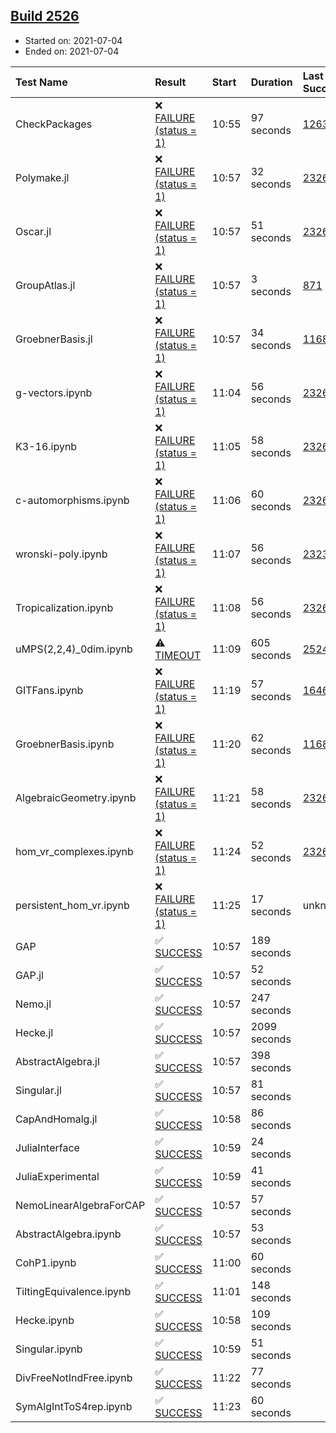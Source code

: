 ## [Build 2526](https://oscarci.mathematik.uni-kl.de/job/oscar-stable/2526/)

* Started on: 2021-07-04
* Ended on: 2021-07-04

| Test Name    | Result | Start | Duration | Last Success | First Failure |
|:-------------|:-------|:------|:---------|:-------------|:--------------|
| CheckPackages | ❌ [FAILURE (status = 1)](https://oscarci.mathematik.uni-kl.de/job/oscar-stable/2526/artifact/logs/build-2526/CheckPackages.log) | 10:55 | 97 seconds | [1263](https://oscarci.mathematik.uni-kl.de/job/oscar-stable/1263/) | [1264](https://oscarci.mathematik.uni-kl.de/job/oscar-stable/1264/) |
| Polymake.jl | ❌ [FAILURE (status = 1)](https://oscarci.mathematik.uni-kl.de/job/oscar-stable/2526/artifact/logs/build-2526/Polymake.jl.log) | 10:57 | 32 seconds | [2326](https://oscarci.mathematik.uni-kl.de/job/oscar-stable/2326/) | [2327](https://oscarci.mathematik.uni-kl.de/job/oscar-stable/2327/) |
| Oscar.jl | ❌ [FAILURE (status = 1)](https://oscarci.mathematik.uni-kl.de/job/oscar-stable/2526/artifact/logs/build-2526/Oscar.jl.log) | 10:57 | 51 seconds | [2326](https://oscarci.mathematik.uni-kl.de/job/oscar-stable/2326/) | [2327](https://oscarci.mathematik.uni-kl.de/job/oscar-stable/2327/) |
| GroupAtlas.jl | ❌ [FAILURE (status = 1)](https://oscarci.mathematik.uni-kl.de/job/oscar-stable/2526/artifact/logs/build-2526/GroupAtlas.jl.log) | 10:57 | 3 seconds | [871](https://oscarci.mathematik.uni-kl.de/job/oscar-stable/871/) | [872](https://oscarci.mathematik.uni-kl.de/job/oscar-stable/872/) |
| GroebnerBasis.jl | ❌ [FAILURE (status = 1)](https://oscarci.mathematik.uni-kl.de/job/oscar-stable/2526/artifact/logs/build-2526/GroebnerBasis.jl.log) | 10:57 | 34 seconds | [1168](https://oscarci.mathematik.uni-kl.de/job/oscar-stable/1168/) | [1169](https://oscarci.mathematik.uni-kl.de/job/oscar-stable/1169/) |
| g-vectors.ipynb | ❌ [FAILURE (status = 1)](https://oscarci.mathematik.uni-kl.de/job/oscar-stable/2526/artifact/logs/build-2526/g-vectors.ipynb.log) | 11:04 | 56 seconds | [2326](https://oscarci.mathematik.uni-kl.de/job/oscar-stable/2326/) | [2327](https://oscarci.mathematik.uni-kl.de/job/oscar-stable/2327/) |
| K3-16.ipynb | ❌ [FAILURE (status = 1)](https://oscarci.mathematik.uni-kl.de/job/oscar-stable/2526/artifact/logs/build-2526/K3-16.ipynb.log) | 11:05 | 58 seconds | [2326](https://oscarci.mathematik.uni-kl.de/job/oscar-stable/2326/) | [2327](https://oscarci.mathematik.uni-kl.de/job/oscar-stable/2327/) |
| c-automorphisms.ipynb | ❌ [FAILURE (status = 1)](https://oscarci.mathematik.uni-kl.de/job/oscar-stable/2526/artifact/logs/build-2526/c-automorphisms.ipynb.log) | 11:06 | 60 seconds | [2326](https://oscarci.mathematik.uni-kl.de/job/oscar-stable/2326/) | [2327](https://oscarci.mathematik.uni-kl.de/job/oscar-stable/2327/) |
| wronski-poly.ipynb | ❌ [FAILURE (status = 1)](https://oscarci.mathematik.uni-kl.de/job/oscar-stable/2526/artifact/logs/build-2526/wronski-poly.ipynb.log) | 11:07 | 56 seconds | [2323](https://oscarci.mathematik.uni-kl.de/job/oscar-stable/2323/) | [2324](https://oscarci.mathematik.uni-kl.de/job/oscar-stable/2324/) |
| Tropicalization.ipynb | ❌ [FAILURE (status = 1)](https://oscarci.mathematik.uni-kl.de/job/oscar-stable/2526/artifact/logs/build-2526/Tropicalization.ipynb.log) | 11:08 | 56 seconds | [2326](https://oscarci.mathematik.uni-kl.de/job/oscar-stable/2326/) | [2327](https://oscarci.mathematik.uni-kl.de/job/oscar-stable/2327/) |
| uMPS(2,2,4)_0dim.ipynb | ⚠ [TIMEOUT](https://oscarci.mathematik.uni-kl.de/job/oscar-stable/2526/artifact/logs/build-2526/uMPS-2-2-4-_0dim.ipynb.log) | 11:09 | 605 seconds | [2524](https://oscarci.mathematik.uni-kl.de/job/oscar-stable/2524/) | [2525](https://oscarci.mathematik.uni-kl.de/job/oscar-stable/2525/) |
| GITFans.ipynb | ❌ [FAILURE (status = 1)](https://oscarci.mathematik.uni-kl.de/job/oscar-stable/2526/artifact/logs/build-2526/GITFans.ipynb.log) | 11:19 | 57 seconds | [1646](https://oscarci.mathematik.uni-kl.de/job/oscar-stable/1646/) | [1647](https://oscarci.mathematik.uni-kl.de/job/oscar-stable/1647/) |
| GroebnerBasis.ipynb | ❌ [FAILURE (status = 1)](https://oscarci.mathematik.uni-kl.de/job/oscar-stable/2526/artifact/logs/build-2526/GroebnerBasis.ipynb.log) | 11:20 | 62 seconds | [1168](https://oscarci.mathematik.uni-kl.de/job/oscar-stable/1168/) | [1169](https://oscarci.mathematik.uni-kl.de/job/oscar-stable/1169/) |
| AlgebraicGeometry.ipynb | ❌ [FAILURE (status = 1)](https://oscarci.mathematik.uni-kl.de/job/oscar-stable/2526/artifact/logs/build-2526/AlgebraicGeometry.ipynb.log) | 11:21 | 58 seconds | [2326](https://oscarci.mathematik.uni-kl.de/job/oscar-stable/2326/) | [2327](https://oscarci.mathematik.uni-kl.de/job/oscar-stable/2327/) |
| hom_vr_complexes.ipynb | ❌ [FAILURE (status = 1)](https://oscarci.mathematik.uni-kl.de/job/oscar-stable/2526/artifact/logs/build-2526/hom_vr_complexes.ipynb.log) | 11:24 | 52 seconds | [2326](https://oscarci.mathematik.uni-kl.de/job/oscar-stable/2326/) | [2327](https://oscarci.mathematik.uni-kl.de/job/oscar-stable/2327/) |
| persistent_hom_vr.ipynb | ❌ [FAILURE (status = 1)](https://oscarci.mathematik.uni-kl.de/job/oscar-stable/2526/artifact/logs/build-2526/persistent_hom_vr.ipynb.log) | 11:25 | 17 seconds | unknown | unknown |
| GAP | ✅ [SUCCESS](https://oscarci.mathematik.uni-kl.de/job/oscar-stable/2526/artifact/logs/build-2526/GAP.log) | 10:57 | 189 seconds |  |  |
| GAP.jl | ✅ [SUCCESS](https://oscarci.mathematik.uni-kl.de/job/oscar-stable/2526/artifact/logs/build-2526/GAP.jl.log) | 10:57 | 52 seconds |  |  |
| Nemo.jl | ✅ [SUCCESS](https://oscarci.mathematik.uni-kl.de/job/oscar-stable/2526/artifact/logs/build-2526/Nemo.jl.log) | 10:57 | 247 seconds |  |  |
| Hecke.jl | ✅ [SUCCESS](https://oscarci.mathematik.uni-kl.de/job/oscar-stable/2526/artifact/logs/build-2526/Hecke.jl.log) | 10:57 | 2099 seconds |  |  |
| AbstractAlgebra.jl | ✅ [SUCCESS](https://oscarci.mathematik.uni-kl.de/job/oscar-stable/2526/artifact/logs/build-2526/AbstractAlgebra.jl.log) | 10:57 | 398 seconds |  |  |
| Singular.jl | ✅ [SUCCESS](https://oscarci.mathematik.uni-kl.de/job/oscar-stable/2526/artifact/logs/build-2526/Singular.jl.log) | 10:57 | 81 seconds |  |  |
| CapAndHomalg.jl | ✅ [SUCCESS](https://oscarci.mathematik.uni-kl.de/job/oscar-stable/2526/artifact/logs/build-2526/CapAndHomalg.jl.log) | 10:58 | 86 seconds |  |  |
| JuliaInterface | ✅ [SUCCESS](https://oscarci.mathematik.uni-kl.de/job/oscar-stable/2526/artifact/logs/build-2526/JuliaInterface.log) | 10:59 | 24 seconds |  |  |
| JuliaExperimental | ✅ [SUCCESS](https://oscarci.mathematik.uni-kl.de/job/oscar-stable/2526/artifact/logs/build-2526/JuliaExperimental.log) | 10:59 | 41 seconds |  |  |
| NemoLinearAlgebraForCAP | ✅ [SUCCESS](https://oscarci.mathematik.uni-kl.de/job/oscar-stable/2526/artifact/logs/build-2526/NemoLinearAlgebraForCAP.log) | 10:57 | 57 seconds |  |  |
| AbstractAlgebra.ipynb | ✅ [SUCCESS](https://oscarci.mathematik.uni-kl.de/job/oscar-stable/2526/artifact/logs/build-2526/AbstractAlgebra.ipynb.log) | 10:57 | 53 seconds |  |  |
| CohP1.ipynb | ✅ [SUCCESS](https://oscarci.mathematik.uni-kl.de/job/oscar-stable/2526/artifact/logs/build-2526/CohP1.ipynb.log) | 11:00 | 60 seconds |  |  |
| TiltingEquivalence.ipynb | ✅ [SUCCESS](https://oscarci.mathematik.uni-kl.de/job/oscar-stable/2526/artifact/logs/build-2526/TiltingEquivalence.ipynb.log) | 11:01 | 148 seconds |  |  |
| Hecke.ipynb | ✅ [SUCCESS](https://oscarci.mathematik.uni-kl.de/job/oscar-stable/2526/artifact/logs/build-2526/Hecke.ipynb.log) | 10:58 | 109 seconds |  |  |
| Singular.ipynb | ✅ [SUCCESS](https://oscarci.mathematik.uni-kl.de/job/oscar-stable/2526/artifact/logs/build-2526/Singular.ipynb.log) | 10:59 | 51 seconds |  |  |
| DivFreeNotIndFree.ipynb | ✅ [SUCCESS](https://oscarci.mathematik.uni-kl.de/job/oscar-stable/2526/artifact/logs/build-2526/DivFreeNotIndFree.ipynb.log) | 11:22 | 77 seconds |  |  |
| SymAlgIntToS4rep.ipynb | ✅ [SUCCESS](https://oscarci.mathematik.uni-kl.de/job/oscar-stable/2526/artifact/logs/build-2526/SymAlgIntToS4rep.ipynb.log) | 11:23 | 60 seconds |  |  |
